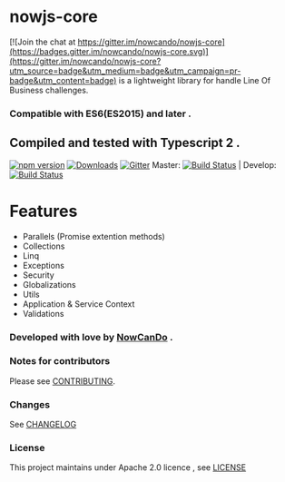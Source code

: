 # **nowjs-core** 

[![Join the chat at https://gitter.im/nowcando/nowjs-core](https://badges.gitter.im/nowcando/nowjs-core.svg)](https://gitter.im/nowcando/nowjs-core?utm_source=badge&utm_medium=badge&utm_campaign=pr-badge&utm_content=badge)
is a lightweight library for handle Line Of Business challenges.

### Compatible with ES6(ES2015) and later .
## Compiled and tested with Typescript 2 .
 
 [![npm version](https://badge.fury.io/js/nowjs-core.svg)](https://www.npmjs.com/package/nowjs-core)
 [![Downloads](https://img.shields.io/npm/dm/nowjs-core.svg)](https://www.npmjs.com/package/nowjs-core)
 [![Gitter](https://badges.gitter.im/nowcando/nowjs-core.svg)](https://gitter.im/nowcando/nowjs-core?utm_source=badge&utm_medium=badge&utm_campaign=pr-badge) 
 Master: [![Build Status](https://travis-ci.org/nowcando/nowjs-core.svg?branch=master)](https://travis-ci.org/nowcando/nowjs-core) |  Develop: [![Build Status](https://travis-ci.org/nowcando/nowjs-core.svg?branch=develop)](https://travis-ci.org/nowcando/nowjs-core)

 # Features

 - Parallels (Promise extention methods)
 - Collections
 - Linq
 - Exceptions
 - Security
 - Globalizations
 - Utils
 - Application & Service Context
 - Validations
 

### Developed with love by [NowCanDo](http://www.nowcando.com)  .

### Notes for contributors

Please see [CONTRIBUTING](./CONTRIBUTING.md).

### Changes

See [CHANGELOG](./CHANGELOG.md)
   
### License   
This project maintains under Apache 2.0 licence , see [LICENSE](./LICENSE.md) 